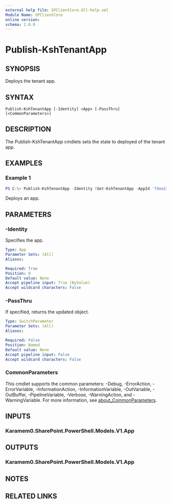 ```yaml
---
external help file: SPClientCore.dll-help.xml
Module Name: SPClientCore
online version:
schema: 2.0.0
---
```


# Publish-KshTenantApp

## SYNOPSIS
Deploys the tenant app.

## SYNTAX

```
Publish-KshTenantApp [-Identity] <App> [-PassThru] [<CommonParameters>]
```

## DESCRIPTION
The Publish-KshTenantApp cmdlets sets the state to deployed of the tenant app.

## EXAMPLES

### Example 1
```powershell
PS C:\> Publish-KshTenantApp -Identity (Get-KshTenantApp -AppId 'fdee2390-48bf-409e-956a-20f11a0add59')
```

Deploys an app.

## PARAMETERS

### -Identity
Specifies the app.

```yaml
Type: App
Parameter Sets: (All)
Aliases:

Required: True
Position: 0
Default value: None
Accept pipeline input: True (ByValue)
Accept wildcard characters: False
```

### -PassThru
If specified, returns the updated object.

```yaml
Type: SwitchParameter
Parameter Sets: (All)
Aliases:

Required: False
Position: Named
Default value: None
Accept pipeline input: False
Accept wildcard characters: False
```

### CommonParameters
This cmdlet supports the common parameters: -Debug, -ErrorAction, -ErrorVariable, -InformationAction, -InformationVariable, -OutVariable, -OutBuffer, -PipelineVariable, -Verbose, -WarningAction, and -WarningVariable. For more information, see [about_CommonParameters](http://go.microsoft.com/fwlink/?LinkID=113216).

## INPUTS

### Karamem0.SharePoint.PowerShell.Models.V1.App

## OUTPUTS

### Karamem0.SharePoint.PowerShell.Models.V1.App

## NOTES

## RELATED LINKS
